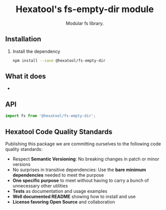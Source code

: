 <h1 align="center">
  Hexatool's fs-empty-dir module 
</h1>

<p align="center">
  Modular fs library.
</p>

## Installation

1. Install the dependency
   ```bash
   npm install --save @hexatool/fs-empty-dir
   ```

## What it does

- 

## API

```typescript
import fs from '@hexatool/fs-empty-dir';
```

## Hexatool Code Quality Standards

Publishing this package we are committing ourselves to the following code quality standards:

- Respect **Semantic Versioning**: No breaking changes in patch or minor versions
- No surprises in transitive dependencies: Use the **bare minimum dependencies** needed to meet the purpose
- **One specific purpose** to meet without having to carry a bunch of unnecessary other utilities
- **Tests** as documentation and usage examples
- **Well documented README** showing how to install and use
- **License favoring Open Source** and collaboration
